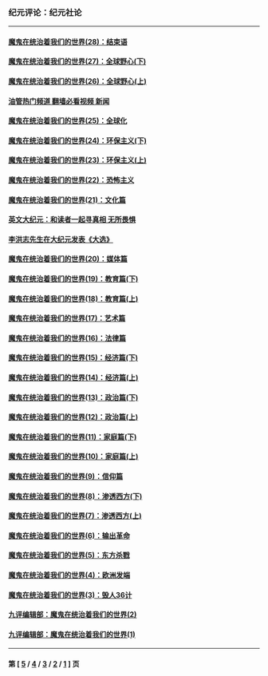 ### 纪元评论：纪元社论
---
#### [魔鬼在统治着我们的世界(28)：结束语](../../pages/nsc422/n10936246.md?09050330) 
#### [魔鬼在统治着我们的世界(27)：全球野心(下)](../../pages/nsc422/n10928319.md?09050330) 
#### [魔鬼在统治着我们的世界(26)：全球野心(上)](../../pages/nsc422/n10900318.md?09050330) 
#### [油管热门频道 翻墙必看视频 新闻](ok?09050330)
#### [魔鬼在统治着我们的世界(25)：全球化](../../pages/nsc422/n10788205.md?09050330) 
#### [魔鬼在统治着我们的世界(24)：环保主义(下)](../../pages/nsc422/n10695307.md?09050330) 
#### [魔鬼在统治着我们的世界(23)：环保主义(上)](../../pages/nsc422/n10688613.md?09050330) 
#### [魔鬼在统治着我们的世界(22)：恐怖主义](../../pages/nsc422/n10614727.md?09050330) 
#### [魔鬼在统治着我们的世界(21)：文化篇](../../pages/nsc422/n10597706.md?09050330) 
#### [英文大纪元：和读者一起寻真相 无所畏惧](../../pages/nsc422/n12542027.md?09050330) 
#### [李洪志先生在大纪元发表《大选》](../../pages/nsc422/n12534746.md?09050330) 
#### [魔鬼在统治着我们的世界(20)：媒体篇](../../pages/nsc422/n10586579.md?09050330) 
#### [魔鬼在统治着我们的世界(19)：教育篇(下)](../../pages/nsc422/n10564808.md?09050330) 
#### [魔鬼在统治着我们的世界(18)：教育篇(上)](../../pages/nsc422/n10526970.md?09050330) 
#### [魔鬼在统治着我们的世界(17)：艺术篇](../../pages/nsc422/n10499093.md?09050330) 
#### [魔鬼在统治着我们的世界(16)：法律篇](../../pages/nsc422/n10485969.md?09050330) 
#### [魔鬼在统治着我们的世界(15)：经济篇(下)](../../pages/nsc422/n10469975.md?09050330) 
#### [魔鬼在统治着我们的世界(14)：经济篇(上)](../../pages/nsc422/n10457370.md?09050330) 
#### [魔鬼在统治着我们的世界(13)：政治篇(下)](../../pages/nsc422/n10448270.md?09050330) 
#### [魔鬼在统治着我们的世界(12)：政治篇(上)](../../pages/nsc422/n10444576.md?09050330) 
#### [魔鬼在统治着我们的世界(11)：家庭篇(下)](../../pages/nsc422/n10440961.md?09050330) 
#### [魔鬼在统治着我们的世界(10)：家庭篇(上)](../../pages/nsc422/n10435448.md?09050330) 
#### [魔鬼在统治着我们的世界(9)：信仰篇](../../pages/nsc422/n10432159.md?09050330) 
#### [魔鬼在统治着我们的世界(8)：渗透西方(下)](../../pages/nsc422/n10429603.md?09050330) 
#### [魔鬼在统治着我们的世界(7)：渗透西方(上)](../../pages/nsc422/n10426013.md?09050330) 
#### [魔鬼在统治着我们的世界(6)：输出革命](../../pages/nsc422/n10421536.md?09050330) 
#### [魔鬼在统治着我们的世界(5)：东方杀戮](../../pages/nsc422/n10417707.md?09050330) 
#### [魔鬼在统治着我们的世界(4)：欧洲发端](../../pages/nsc422/n10414890.md?09050330) 
#### [魔鬼在统治着我们的世界(3)：毁人36计](../../pages/nsc422/n10411583.md?09050330) 
#### [九评编辑部：魔鬼在统治着我们的世界(2)](../../pages/nsc422/n10410036.md?09050330) 
#### [九评编辑部：魔鬼在统治着我们的世界(1)](../../pages/nsc422/n10406825.md?09050330) 

---
#### 第 [ [5](./5.md?09050330) / [4](./4.md?09050330) / [3](./3.md?09050330) / [2](./2.md?09050330) / [1](./1.md?09050330) ] 页
